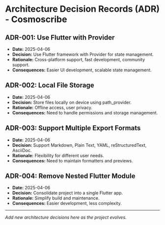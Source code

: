 # Architecture Decision Records (ADR) - Cosmoscribe

## ADR-001: Use Flutter with Provider
- **Date:** 2025-04-06
- **Decision:** Use Flutter framework with Provider for state management.
- **Rationale:** Cross-platform support, fast development, community support.
- **Consequences:** Easier UI development, scalable state management.

## ADR-002: Local File Storage
- **Date:** 2025-04-06
- **Decision:** Store files locally on device using path_provider.
- **Rationale:** Offline access, user privacy.
- **Consequences:** Need to handle permissions and storage management.

## ADR-003: Support Multiple Export Formats
- **Date:** 2025-04-06
- **Decision:** Support Markdown, Plain Text, YAML, reStructuredText, AsciiDoc.
- **Rationale:** Flexibility for different user needs.
- **Consequences:** Need to maintain formatters and previews.

## ADR-004: Remove Nested Flutter Module
- **Date:** 2025-04-06
- **Decision:** Consolidate project into a single Flutter app.
- **Rationale:** Simplify build and maintenance.
- **Consequences:** Easier development, less complexity.

---

_Add new architecture decisions here as the project evolves._